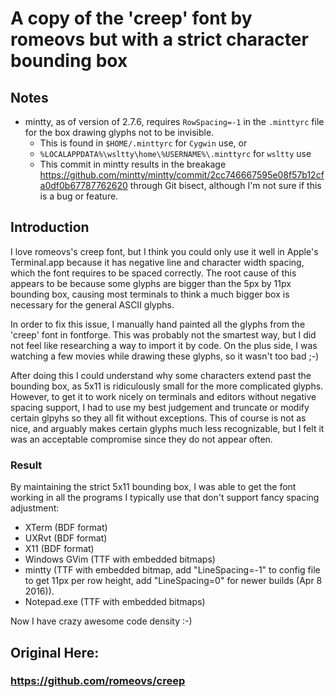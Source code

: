 # A copy of the 'creep' font by romeovs but with a strict character bounding box

## Notes
* mintty, as of version of 2.7.6, requires `RowSpacing=-1` in the `.minttyrc` file for the box drawing glyphs not to be invisible.
  * This is found in `$HOME/.minttyrc` for `Cygwin` use, or
  * `%LOCALAPPDATA%\wsltty\home\%USERNAME%\.minttyrc` for `wsltty` use
  * This commit in mintty results in the breakage https://github.com/mintty/mintty/commit/2cc746667595e08f57b12cfa0df0b67787762620 
    through Git bisect, although I'm not sure if this is a bug or feature.

## Introduction
I love romeovs's creep font, but I think you could only use it well in Apple's Terminal.app
because it has negative line and character width spacing, which the font requires to be spaced correctly.
The root cause of this appears to be because some glyphs are bigger than the 5px by 11px bounding box,
causing most terminals to think a much bigger box is necessary for the general ASCII glyphs.

In order to fix this issue, I manually hand painted all the glyphs from the 'creep' font in fontforge.
This was probably not the smartest way, but I did not feel like researching a way to import it by code.
On the plus side, I was watching a few movies while drawing these glyphs, so it wasn't too bad ;-)

After doing this I could understand why some characters extend past the bounding box, as 5x11 is ridiculously small
for the more complicated glyphs. However, to get it to work nicely on terminals and editors without negative spacing support,
I had to use my best judgement and truncate or modify certain glpyhs so they all fit without exceptions. This of course
is not as nice, and arguably makes certain glyphs much less recognizable, but I felt it was an acceptable compromise since
they do not appear often.

### Result

By maintaining the strict 5x11 bounding box, I was able to get the font working in all the programs I typically use that don't support fancy spacing adjustment:
* XTerm (BDF format)
* UXRvt (BDF format)
* X11 (BDF format)
* Windows GVim (TTF with embedded bitmaps)
* mintty (TTF with embedded bitmap, add "LineSpacing=-1" to config file to get 11px per row height, add "LineSpacing=0" for newer builds (Apr 8 2016)).
* Notepad.exe (TTF with embedded bitmaps)

Now I have crazy awesome code density :-)

## Original Here:
### https://github.com/romeovs/creep
